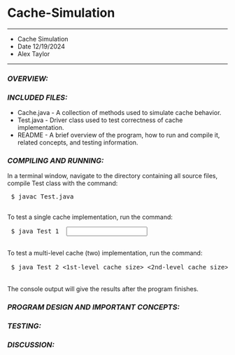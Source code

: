 # Cache-Simulation
****************
* Cache Simulation
* Date 12/19/2024
* Alex Taylor
**************** 

### ***OVERVIEW:***




### ***INCLUDED FILES:***

 * Cache.java - A collection of methods used to simulate cache behavior.
 * Test.java - Driver class used to test correctness of cache implementation.
 * README - A brief overview of the program, how to run and compile it, related concepts, and testing information.


### ***COMPILING AND RUNNING:***

 In a terminal window, navigate to the directory containing all source files, compile Test
 class with the command:
 <pre>
 $ javac Test.java
 </pre>

 To test a single cache implementation, run the command:
 <pre>
 $ java Test 1 <cache size> <input textfile name>
 </pre>

 To test a multi-level cache (two) implementation, run the command:
 <pre>
 $ java Test 2 <1st-level cache size> <2nd-level cache size> <input textfile name>
 </pre>

 The console output will give the results after the program finishes.


### ***PROGRAM DESIGN AND IMPORTANT CONCEPTS:***



### ***TESTING:***

 


### ***DISCUSSION:***
 

